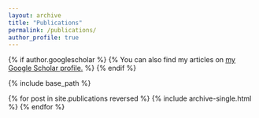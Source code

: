 ```yaml
---
layout: archive
title: "Publications"
permalink: /publications/
author_profile: true
---
```



{% if author.googlescholar %}
  {% You can also find my articles on <u><a href="https://scholar.google.com/citations?user=-Jod_p4AAAAJ&hl=en">my Google Scholar profile</a>.</u> %}
{% endif %}

{% include base_path %}

{% for post in site.publications reversed %}
  {% include archive-single.html %}
{% endfor %}
